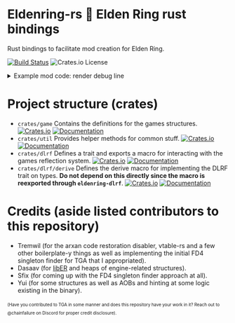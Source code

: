 # Eldenring-rs 🔩  Elden Ring rust bindings
Rust bindings to facilitate mod creation for Elden Ring.

[![Build Status](https://github.com/vswarte/eldenring-rs/actions/workflows/rust.yml/badge.svg)](https://github.com/vswarte/eldenring-rs/actions)
![Crates.io License](https://img.shields.io/crates/l/eldenring)

<details>

<summary>Example mod code: render debug line</summary>

```rust
use std::time::Duration;

use eldenring::{
    cs::{CSTaskImp, RendMan, WorldChrMan},
    fd4::FD4TaskData,
    matrix::FSVector4,
    position::PositionDelta,
};
use eldenring_util::{
    ez_draw::CSEzDrawExt, singleton::get_instance, system::wait_for_system_init, task::CSTaskImpExt,
};
use nalgebra_glm as glm;

#[no_mangle]
pub unsafe extern "C" fn DllMain(_hmodule: usize, reason: u32) -> bool {
    // Check if we're attaching to the game
    if reason == 1 {
        // Kick off new thread.
        std::thread::spawn(|| {
            // Wait for game (current program we're injected into) to boot up.
            wait_for_system_init(&Program::current(), Duration::MAX).expect("Could not await system init.");

            // Retrieve games task runner.
            let cs_task = get_instance::<CSTaskImp>().unwrap().unwrap();

            // Register a new task with the game to happen every frame during the gameloops
            // ChrIns_PostPhysics phase because all the physics calculations have ran at this
            // point.
            cs_task.run_recurring(
                // The registered task will be our closure.
                |_: &FD4TaskData| {
                    // Grab the debug ez draw from RendMan if it's available. Bail otherwise.
                    let Some(ez_draw) = get_instance::<RendMan>()
                        .expect("No reflection data for RendMan")
                        .map(|r| r.debug_ez_draw.as_ref())
                    else {
                        return;
                    };

                    // Grab the main player from WorldChrMan if it's available. Bail otherwise.
                    let Some(player) = get_instance::<WorldChrMan>()
                        .expect("No reflection data for WorldChrMan")
                        .map(|w| w.main_player.as_ref())
                        .flatten()
                    else {
                        return;
                    };

                    // Grab physics module from player.
                    let physics = &player.chr_ins.module_container.physics;

                    // Make a directional vector that points forward following the players
                    // rotation.
                    let directional_vector = {
                        let forward = glm::vec3(0.0, 0.0, -1.0);
                        glm::quat_rotate_vec3(&physics.orientation.into(), &forward)
                    };

                    // Set color for the to-be-rendered line.
                    ez_draw.set_color(&FSVector4(0.0, 0.0, 1.0, 1.0));

                    // Draw the line from the players position to a meter in front of the player.
                    ez_draw.draw_line(
                        &physics.position,
                        &(physics.position
                            + PositionDelta(
                                directional_vector.x,
                                directional_vector.y,
                                directional_vector.z,
                            )),
                    );
                },
                eldenring::cs::CSTaskGroupIndex::ChrIns_PostPhysics,
            );
        });
    }

    // Signal that DllMain executed successfully
    true
}
```

Result:
![Debug line rendered by example mode code](img/example-mod-debug-line.png)

</details>

# Project structure (crates)
 - `crates/game` Contains the definitions for the games structures. [![Crates.io](https://img.shields.io/crates/v/eldenring.svg?label=eldenring)](https://crates.io/crates/eldenring) [![Documentation](https://docs.rs/eldenring/badge.svg)](https://docs.rs/eldenring)
 - `crates/util` Provides helper methods for common stuff. [![Crates.io](https://img.shields.io/crates/v/eldenring-util.svg?label=eldenring-util)](https://crates.io/crates/eldenring-util) [![Documentation](https://docs.rs/eldenring-util/badge.svg)](https://docs.rs/eldenring-util) 
 - `crates/dlrf` Defines a trait and exports a macro for interacting with the games reflection system. [![Crates.io](https://img.shields.io/crates/v/eldenring-dlrf.svg?label=eldenring-dlrf)](https://crates.io/crates/eldenring-dlrf)  [![Documentation](https://docs.rs/eldenring-dlrf/badge.svg)](https://docs.rs/eldenring-dlrf) 
 - `crates/dlrf/derive` Defines the derive macro for implementing the DLRF trait on types. **Do not depend on this directly since the macro is reexported through `eldenring-dlrf`**. [![Crates.io](https://img.shields.io/crates/v/eldenring-dlrf-derive.svg?label=eldenring-dlrf-derive)](https://crates.io/crates/eldenring-dlrf-derive)  [![Documentation](https://docs.rs/eldenring-dlrf-derive/badge.svg)](https://docs.rs/eldenring-dlrf-derive) 

# Credits (aside listed contributors to this repository)
 - Tremwil (for the arxan code restoration disabler, vtable-rs and a few other boilerplate-y things as well as implementing the initial FD4 singleton finder for TGA that I appropriated).
 - Dasaav (for [libER](https://github.com/Dasaav-dsv/libER) and heaps of engine-related structures).
 - Sfix (for coming up with the FD4 singleton finder approach at all).
 - Yui (for some structures as well as AOBs and hinting at some logic existing in the binary).

<sup><sub>(Have you contributed to TGA in some manner and does this repository have your work in it? Reach out to @chainfailure on Discord for proper credit disclosure).</sub></sup>
